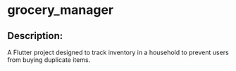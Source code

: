 # grocery_manager
## Description:
A Flutter project designed to track inventory in a household to prevent users from buying duplicate items.